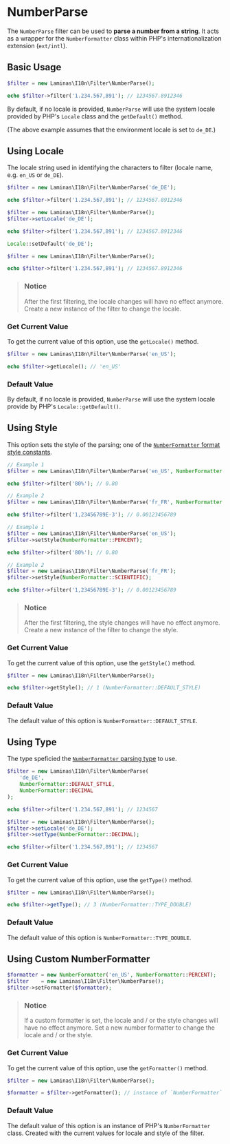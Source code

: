 # NumberParse

The `NumberParse` filter can be used to **parse a number from a string**. It 
acts as a wrapper for the `NumberFormatter` class within PHP's
internationalization extension (`ext/intl`).

## Basic Usage

```php
$filter = new Laminas\I18n\Filter\NumberParse();

echo $filter->filter('1.234.567,891'); // 1234567.8912346
```

By default, if no locale is provided, `NumberParse` will use the system locale
provided by PHP's `Locale` class and the `getDefault()` method.

(The above example assumes that the environment locale is set to `de_DE`.)

## Using Locale

The locale string used in identifying the characters to filter (locale name, 
e.g. `en_US` or `de_DE`).

```php fct_label="Constructor Usage"
$filter = new Laminas\I18n\Filter\NumberParse('de_DE');

echo $filter->filter('1.234.567,891'); // 1234567.8912346
```

```php fct_label="Setter Usage"
$filter = new Laminas\I18n\Filter\NumberParse();
$filter->setLocale('de_DE');

echo $filter->filter('1.234.567,891'); // 1234567.8912346
```

```php fct_label="Locale Class Usage"
Locale::setDefault('de_DE');

$filter = new Laminas\I18n\Filter\NumberParse();

echo $filter->filter('1.234.567,891'); // 1234567.8912346
```

> ### Notice
>
> After the first filtering, the locale changes will have no effect anymore.
> Create a new instance of the filter to change the locale.

### Get Current Value

To get the current value of this option, use the `getLocale()` method.

```php
$filter = new Laminas\I18n\Filter\NumberParse('en_US');

echo $filter->getLocale(); // 'en_US'
```

### Default Value

By default, if no locale is provided, `NumberParse` will use the system locale
provide by PHP's `Locale::getDefault()`.

## Using Style

This option sets the style of the parsing; one of the 
[`NumberFormatter` format style constants](http://www.php.net/manual/class.numberformatter.php#intl.numberformatter-constants.unumberformatstyle).

```php fct_label="Constructor Usage"
// Example 1
$filter = new Laminas\I18n\Filter\NumberParse('en_US', NumberFormatter::PERCENT);

echo $filter->filter('80%'); // 0.80

// Example 2
$filter = new Laminas\I18n\Filter\NumberParse('fr_FR', NumberFormatter::SCIENTIFIC);

echo $filter->filter('1,23456789E-3'); // 0.00123456789
```

```php fct_label="Setter Usage"
// Example 1
$filter = new Laminas\I18n\Filter\NumberParse('en_US');
$filter->setStyle(NumberFormatter::PERCENT);

echo $filter->filter('80%'); // 0.80

// Example 2
$filter = new Laminas\I18n\Filter\NumberParse('fr_FR');
$filter->setStyle(NumberFormatter::SCIENTIFIC);

echo $filter->filter('1,23456789E-3'); // 0.00123456789
```

> ### Notice
>
> After the first filtering, the style changes will have no effect anymore. 
> Create a new instance of the filter to change the style.

### Get Current Value

To get the current value of this option, use the `getStyle()` method.

```php
$filter = new Laminas\I18n\Filter\NumberParse();

echo $filter->getStyle(); // 1 (NumberFormatter::DEFAULT_STYLE)
```

### Default Value

The default value of this option is `NumberFormatter::DEFAULT_STYLE`.

## Using Type

The type speficied the [`NumberFormatter` parsing type](http://www.php.net/manual/class.numberformatter.php#intl.numberformatter-constants.types)
to use.

```php fct_label="Constructor Usage"
$filter = new Laminas\I18n\Filter\NumberParse(
    'de_DE',
    NumberFormatter::DEFAULT_STYLE,
    NumberFormatter::DECIMAL
);

echo $filter->filter('1.234.567,891'); // 1234567
```

```php fct_label="Setter Usage"
$filter = new Laminas\I18n\Filter\NumberParse();
$filter->setLocale('de_DE');
$filter->setType(NumberFormatter::DECIMAL);

echo $filter->filter('1.234.567,891'); // 1234567
```

### Get Current Value

To get the current value of this option, use the `getType()` method.

```php
$filter = new Laminas\I18n\Filter\NumberParse();

echo $filter->getType(); // 3 (NumberFormatter::TYPE_DOUBLE)
```

### Default Value

The default value of this option is `NumberFormatter::TYPE_DOUBLE`.

## Using Custom NumberFormatter

```php
$formatter = new NumberFormatter('en_US', NumberFormatter::PERCENT); 
$filter    = new Laminas\I18n\Filter\NumberParse();
$filter->setFormatter($formatter);
```

> ### Notice
>
> If a custom formatter is set, the locale and / or the style changes will
> have no effect anymore. Set a new number formatter to change the locale and /
> or the style.

### Get Current Value

To get the current value of this option, use the `getFormatter()` method.

```php
$filter = new Laminas\I18n\Filter\NumberParse();

$formatter = $filter->getFormatter(); // instance of `NumberFormatter`
```

### Default Value

The default value of this option is an instance of PHP's `NumberFormatter` class.
Created with the current values for locale and style of the filter.
